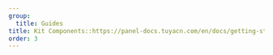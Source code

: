 ```yaml
---
group:
  title: Guides
title: Kit Components::https://panel-docs.tuyacn.com/en/docs/getting-started
order: 3
---
```

